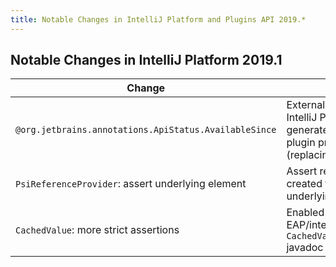 ```yaml
---
title: Notable Changes in IntelliJ Platform and Plugins API 2019.*
---
```


<style>
  table {
    width:100%;
  }
  th, tr, td {
    width:50%;
  }
</style>

## Notable Changes in IntelliJ Platform 2019.1

| Change | Description |
|--------|-------------|
| `@org.jetbrains.annotations.ApiStatus.AvailableSince` | External annotations for IntelliJ Platform are generated and attached to plugin projects automatically (replacing `@since` Javadoc) |
| `PsiReferenceProvider`: assert underlying element | Assert references are created for the given underlying `PsiElement` [Issue](https://youtrack.jetbrains.com/issue/IDEA-203954) |
| `CachedValue`: more strict assertions | Enabled in tests and EAP/internal mode, see `CachedValueStabilityChecker` javadoc |